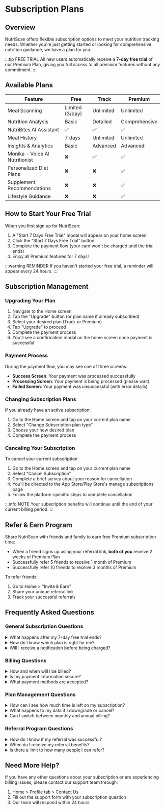 # Subscription Plans

## Overview

NutriScan offers flexible subscription options to meet your nutrition tracking needs. Whether you're just getting started or looking for comprehensive nutrition guidance, we have a plan for you.

:::tip FREE TRIAL
All new users automatically receive a **7-day free trial** of our Premium Plan, giving you full access to all premium features without any commitment.
:::

## Available Plans

| Feature | Free | Track | Premium |
|---------|------|-------|---------|
| Meal Scanning | Limited (3/day) | Unlimited | Unlimited |
| Nutrition Analysis | Basic | Detailed | Comprehensive |
| NutriBites AI Assistant | ✅ | ✅ | ✅ |
| Meal History | 7 days | Unlimited | Unlimited |
| Insights & Analytics | Basic | Advanced | Advanced |
| Monika - Voice AI Nutritionist | ❌ | ✅ | ✅ |
| Personalized Diet Plans | ❌ | ❌ | ✅ |
| Supplement Recommendations | ❌ | ❌ | ✅ |
| Lifestyle Guidance | ❌ | ❌ | ✅ |

## How to Start Your Free Trial

When you first sign up for NutriScan:

1. A "Start 7 Days Free Trial" modal will appear on your home screen
2. Click the "Start 7 Days Free Trial" button
3. Complete the payment flow (your card won't be charged until the trial ends)
4. Enjoy all Premium features for 7 days!

:::warning REMINDER
If you haven't started your free trial, a reminder will appear every 24 hours.
:::

## Subscription Management

### Upgrading Your Plan

1. Navigate to the Home screen
2. Tap the "Upgrade" button (or plan name if already subscribed)
3. Select your desired plan (Track or Premium)
4. Tap "Upgrade" to proceed
5. Complete the payment process
6. You'll see a confirmation modal on the home screen once payment is successful

### Payment Process

During the payment flow, you may see one of three screens:
- **Success Screen**: Your payment was processed successfully
- **Processing Screen**: Your payment is being processed (please wait)
- **Failed Screen**: Your payment was unsuccessful (with error details)

### Changing Subscription Plans

If you already have an active subscription:

1. Go to the Home screen and tap on your current plan name
2. Select "Change Subscription plan type"
3. Choose your new desired plan
4. Complete the payment process

### Canceling Your Subscription

To cancel your current subscription:

1. Go to the Home screen and tap on your current plan name
2. Select "Cancel Subscription"
3. Complete a brief survey about your reason for cancellation
4. You'll be directed to the App Store/Play Store's manage subscriptions page
5. Follow the platform-specific steps to complete cancellation

:::info NOTE
Your subscription benefits will continue until the end of your current billing period.
:::

## Refer & Earn Program

Share NutriScan with friends and family to earn free Premium subscription time:

- When a friend signs up using your referral link, **both of you** receive 2 weeks of Premium Plan
- Successfully refer 5 friends to receive 1 month of Premium
- Successfully refer 10 friends to receive 3 months of Premium

To refer friends:
1. Go to Home > "Invite & Earn"
2. Share your unique referral link
3. Track your successful referrals

## Frequently Asked Questions

### General Subscription Questions

<details>
<summary>What happens after my 7-day free trial ends?</summary>

At the end of your 7-day free trial, your selected plan will automatically begin billing according to the subscription period you selected. If you don't want to continue, make sure to cancel before the trial period ends.
</details>

<details>
<summary>How do I know which plan is right for me?</summary>

- Choose the **Track Plan** if you want unlimited meal scanning, detailed nutrition tracking, and access to our voice AI nutritionist.
- Choose the **Premium Plan** if you want all Track features plus personalized diet plans, supplement recommendations, and lifestyle guidance tailored to your health goals.
</details>

<details>
<summary>Will I receive a notification before being charged?</summary>

Yes, we'll send you a reminder notification shortly before your free trial ends or before your subscription renews.
</details>

### Billing Questions

<details>
<summary>How and when will I be billed?</summary>

Billing occurs automatically through your App Store or Google Play account. You'll be charged at the beginning of each billing cycle according to your chosen subscription period (monthly/annually).
</details>

<details>
<summary>Is my payment information secure?</summary>

Yes, all payment processing is handled securely through Apple App Store or Google Play. NutriScan never directly stores your payment information.
</details>

<details>
<summary>What payment methods are accepted?</summary>

NutriScan accepts all payment methods supported by the App Store (for iOS users) or Google Play (for Android users), including most major credit cards and digital payment methods.
</details>

### Plan Management Questions

<details>
<summary>How can I see how much time is left on my subscription?</summary>

Your current plan status, including days remaining, is displayed on the Upgrade button on the Home screen. If you have less than 7 days remaining, the exact number of days will be shown.
</details>

<details>
<summary>What happens to my data if I downgrade or cancel?</summary>

If you downgrade from Premium to Track, you'll lose access to Premium features like diet plans, but all your meal scanning history and basic analytics will remain accessible.

If you cancel completely, your basic account data will be maintained, but your access to premium features will end when your subscription period concludes.
</details>

<details>
<summary>Can I switch between monthly and annual billing?</summary>

Yes, you can switch between billing periods when renewing your subscription. Annual subscriptions typically offer significant savings compared to monthly billing.
</details>

### Referral Program Questions

<details>
<summary>How do I know if my referral was successful?</summary>

You'll receive a notification when someone successfully signs up using your referral link. You can also track your total number of successful referrals in the "Invite & Earn" section.
</details>

<details>
<summary>When do I receive my referral benefits?</summary>

Referral benefits (2 weeks of Premium) are applied to your account immediately after your friend completes the sign-up process.
</details>

<details>
<summary>Is there a limit to how many people I can refer?</summary>

There's no limit to the number of friends you can refer. The more friends you refer, the more Premium time you can earn!
</details>

## Need More Help?

If you have any other questions about your subscription or are experiencing billing issues, please contact our support team through:

1. Home > Profile tab > Contact Us
2. Fill out the support form with your subscription question
3. Our team will respond within 24 hours